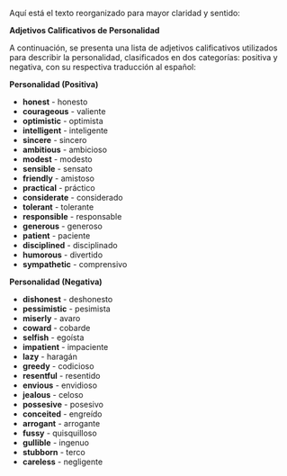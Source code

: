 Aquí está el texto reorganizado para mayor claridad y sentido:

**Adjetivos Calificativos de Personalidad**

A continuación, se presenta una lista de adjetivos calificativos utilizados para describir la personalidad, clasificados en dos categorías: positiva y negativa, con su respectiva traducción al español:

**Personalidad (Positiva)**

*   **honest** - honesto
*   **courageous** - valiente
*   **optimistic** - optimista
*   **intelligent** - inteligente
*   **sincere** - sincero
*   **ambitious** - ambicioso
*   **modest** - modesto
*   **sensible** - sensato
*   **friendly** - amistoso
*   **practical** - práctico
*   **considerate** - considerado
*   **tolerant** - tolerante
*   **responsible** - responsable
*   **generous** - generoso
*   **patient** - paciente
*   **disciplined** - disciplinado
*   **humorous** - divertido
*   **sympathetic** - comprensivo

**Personalidad (Negativa)**

*   **dishonest** - deshonesto
*   **pessimistic** - pesimista
*   **miserly** - avaro
*   **coward** - cobarde
*   **selfish** - egoísta
*   **impatient** - impaciente
*   **lazy** - haragán
*   **greedy** - codicioso
*   **resentful** - resentido
*   **envious** - envidioso
*   **jealous** - celoso
*   **possesive** - posesivo
*   **conceited** - engreído
*   **arrogant** - arrogante
*   **fussy** - quisquilloso
*   **gullible** - ingenuo
*   **stubborn** - terco
*   **careless** - negligente
